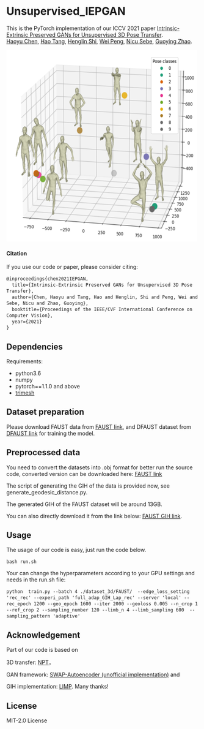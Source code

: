# Unsupervised_IEPGAN

This is the PyTorch implementation of our ICCV 2021 paper [Intrinsic-Extrinsic Preserved GANs for Unsupervised 3D Pose Transfer](https://arxiv.org/abs/2108.07520). <br>
[Haoyu Chen](https://scholar.google.com/citations?user=QgbraMIAAAAJ&hl=en), [Hao Tang](https://scholar.google.com/citations?user=9zJkeEMAAAAJ&hl=en), [Henglin Shi](https://scholar.google.com/citations?user=lIjqVQkAAAAJ&hl=en), [Wei Peng](https://scholar.google.com/citations?user=TDFM0QYAAAAJ&hl=en), [Nicu Sebe](https://scholar.google.com/citations?user=stFCYOAAAAAJ&hl=en), [Guoying Zhao](https://scholar.google.com/citations?user=hzywrFMAAAAJ&hl=en). <br>

<img src="pose.PNG" width="500" height="500">

#### Citation

If you use our code or paper, please consider citing:
```
@inproceedings{chen2021IEPGAN,
  title={Intrinsic-Extrinsic Preserved GANs for Unsupervised 3D Pose Transfer},
  author={Chen, Haoyu and Tang, Hao and Henglin, Shi and Peng, Wei and Sebe, Nicu and Zhao, Guoying},
  booktitle={Proceedings of the IEEE/CVF International Conference on Computer Vision},
  year={2021}
}
```

## Dependencies

Requirements:
- python3.6
- numpy
- pytorch==1.1.0 and above
- [trimesh](https://github.com/mikedh/trimesh)

## Dataset preparation
Please download FAUST data from [FAUST link](http://faust.is.tue.mpg.de/), and DFAUST dataset from [DFAUST link](https://dfaust.is.tue.mpg.de/) for training the model.

## Preprocessed data
You need to convert the datasets into .obj format for better run the source code, converted version can be downloaded here:
[FAUST link](https://drive.google.com/file/d/1AqpZajXN4CwZ8hBfycluNCZCcijBs3Gh/view?usp=sharing/)

The script of generating the GIH of the data is provided now, see generate_geodesic_distance.py. 

The generated GIH of the FAUST dataset will be around 13GB.

You can also directly download it from the link below:
[FAUST GIH link](https://drive.google.com/file/d/1TxJKwxOc-GCwFY1qXtmrmzSUjf3vDo-a/view?usp=sharing).

## Usage
The usage of our code is easy, just run the code below.
```
bash run.sh
```

Your can change the hyperparameters according to your GPU settings and needs in the run.sh file:
```
python  train.py --batch 4 ./dataset_3d/FAUST/  --edge_loss_setting 'rec_rec' --experi_path 'full_adap_GIH_Lap_rec' --server 'local' --rec_epoch 1200 --geo_epoch 1600 --iter 2000 --geoloss 0.005 --n_crop 1 --ref_crop 2 --sampling_number 120 --limb_n 4 --limb_sampling 600  --sampling_pattern 'adaptive'
```

## Acknowledgement
Part of our code is based on 

3D transfer: [NPT](https://github.com/jiashunwang/Neural-Pose-Transfer)，

GAN framework: [SWAP-Autoencoder (unofficial implementation)](https://github.com/rosinality/swapping-autoencoder-pytorch) and 

GIH implementation: [LIMP](https://github.com/lcosmo/LIMP). 
Many thanks!

## License
MIT-2.0 License
